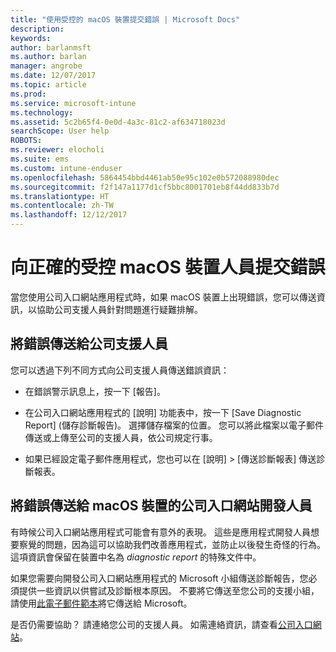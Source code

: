 ```yaml
---
title: "使用受控的 macOS 裝置提交錯誤 | Microsoft Docs"
description: 
keywords: 
author: barlanmsft
ms.author: barlan
manager: angrobe
ms.date: 12/07/2017
ms.topic: article
ms.prod: 
ms.service: microsoft-intune
ms.technology: 
ms.assetid: 5c2b65f4-0e0d-4a3c-81c2-af634718023d
searchScope: User help
ROBOTS: 
ms.reviewer: elocholi
ms.suite: ems
ms.custom: intune-enduser
ms.openlocfilehash: 5864454bbd4461ab50e95c102e0b572088980dec
ms.sourcegitcommit: f2f147a1177d1cf5bbc8001701eb8f44dd833b7d
ms.translationtype: HT
ms.contentlocale: zh-TW
ms.lasthandoff: 12/12/2017
---
```

# <a name="submit-errors-to-the-right-people-for-your-managed-macos-device"></a>向正確的受控 macOS 裝置人員提交錯誤

當您使用公司入口網站應用程式時，如果 macOS 裝置上出現錯誤，您可以傳送資訊，以協助公司支援人員針對問題進行疑難排解。

## <a name="send-errors-to-your-company-support"></a>將錯誤傳送給公司支援人員

 您可以透過下列不同方式向公司支援人員傳送錯誤資訊：

-   在錯誤警示訊息上，按一下 [報告]。

-   在公司入口網站應用程式的 [說明] 功能表中，按一下 [Save Diagnostic Report] (儲存診斷報告)。 選擇儲存檔案的位置。 您可以將此檔案以電子郵件傳送或上傳至公司的支援人員，依公司規定行事。

- 如果已經設定電子郵件應用程式，您也可以在 [說明] > [傳送診斷報表] 傳送診斷報表。

## <a name="send-errors-to-the-company-portal-developers-for-macos-devices"></a>將錯誤傳送給 macOS 裝置的公司入口網站開發人員

有時候公司入口網站應用程式可能會有意外的表現。 這些是應用程式開發人員想要察覺的問題，因為這可以協助我們改善應用程式，並防止以後發生奇怪的行為。 這項資訊會保留在裝置中名為 _diagnostic report_ 的特殊文件中。

如果您需要向開發公司入口網站應用程式的 Microsoft 小組傳送診斷報告，您必須提供一些資訊以供嘗試及診斷根本原因。 不要將它傳送至您公司的支援小組，請使用<a href="mailto:IntuneCPiOSfeedback@microsoft.com?subject=My Company Portal App Closed Unexpectedly&body=Press and hold, then paste your copied Company Portal app logs here.">此電子郵件範本</a>將它傳送給 Microsoft。

是否仍需要協助？ 請連絡您公司的支援人員。 如需連絡資訊，請查看[公司入口網站](https://portal.manage.microsoft.com#HelpDeskDialog)。
